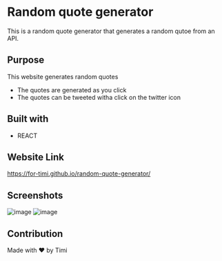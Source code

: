 
# Random quote generator
This is a random quote generator that generates a random qutoe from an API.

## Purpose
This website generates random quotes
* The quotes are generated as you click
* The quotes can be tweeted witha click on the twitter icon



## Built with
* REACT


## Website Link
https://for-timi.github.io/random-quote-generator/


## Screenshots
![image](https://user-images.githubusercontent.com/104241247/186346051-22e12c6c-ed3e-4637-aee2-e43875307978.png)
![image](https://user-images.githubusercontent.com/104241247/186338720-a97dda2a-3471-4fd8-9ea3-bf239959faba.png)

## Contribution
Made with ❤️ by Timi

